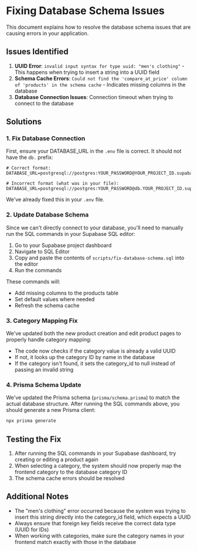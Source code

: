 # Fixing Database Schema Issues

This document explains how to resolve the database schema issues that are causing errors in your application.

## Issues Identified

1. **UUID Error**: `invalid input syntax for type uuid: "men's clothing"` - This happens when trying to insert a string into a UUID field
2. **Schema Cache Errors**: `Could not find the 'compare_at_price' column of 'products' in the schema cache` - Indicates missing columns in the database
3. **Database Connection Issues**: Connection timeout when trying to connect to the database

## Solutions

### 1. Fix Database Connection

First, ensure your DATABASE_URL in the `.env` file is correct. It should not have the `db.` prefix:

```
# Correct format:
DATABASE_URL=postgresql://postgres:YOUR_PASSWORD@YOUR_PROJECT_ID.supabase.co:5432/postgres

# Incorrect format (what was in your file):
DATABASE_URL=postgresql://postgres:YOUR_PASSWORD@db.YOUR_PROJECT_ID.supabase.co:5432/postgres
```

We've already fixed this in your `.env` file.

### 2. Update Database Schema

Since we can't directly connect to your database, you'll need to manually run the SQL commands in your Supabase SQL editor:

1. Go to your Supabase project dashboard
2. Navigate to SQL Editor
3. Copy and paste the contents of `scripts/fix-database-schema.sql` into the editor
4. Run the commands

These commands will:
- Add missing columns to the products table
- Set default values where needed
- Refresh the schema cache

### 3. Category Mapping Fix

We've updated both the new product creation and edit product pages to properly handle category mapping:

- The code now checks if the category value is already a valid UUID
- If not, it looks up the category ID by name in the database
- If the category isn't found, it sets the category_id to null instead of passing an invalid string

### 4. Prisma Schema Update

We've updated the Prisma schema (`prisma/schema.prisma`) to match the actual database structure. After running the SQL commands above, you should generate a new Prisma client:

```bash
npx prisma generate
```

## Testing the Fix

1. After running the SQL commands in your Supabase dashboard, try creating or editing a product again
2. When selecting a category, the system should now properly map the frontend category to the database category ID
3. The schema cache errors should be resolved

## Additional Notes

- The "men's clothing" error occurred because the system was trying to insert this string directly into the category_id field, which expects a UUID
- Always ensure that foreign key fields receive the correct data type (UUID for IDs)
- When working with categories, make sure the category names in your frontend match exactly with those in the database